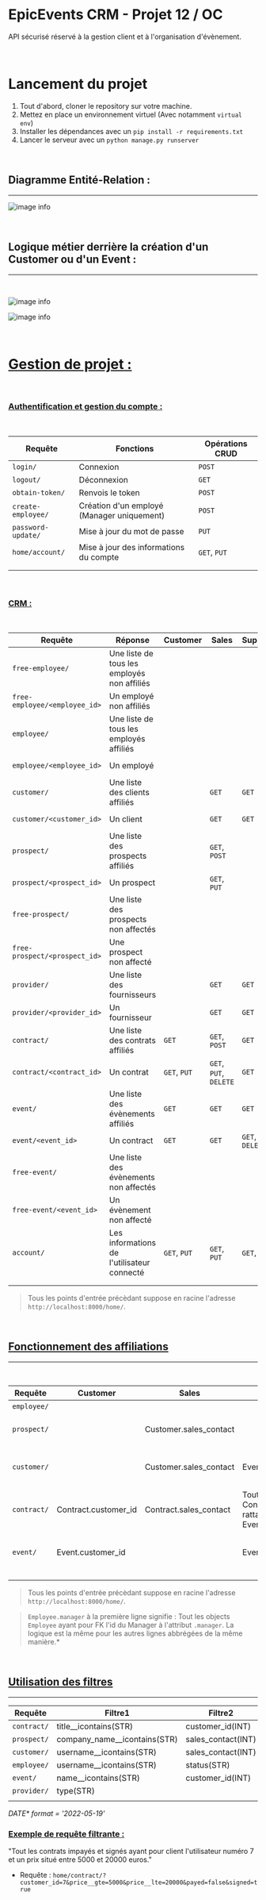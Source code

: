 # EpicEvents CRM - Projet 12 / OC

API sécurisé réservé à la gestion client et à l'organisation d'évènement. 

&nbsp;

# Lancement du projet

1. Tout d'abord, cloner le repository sur votre machine.  
2. Mettez en place un environnement virtuel (Avec notamment `virtual env`)
3. Installer les dépendances avec un `pip install -r requirements.txt`
4. Lancer le serveur avec un `python manage.py runserver`

&nbsp;

## Diagramme Entité-Relation : 

---

![image info](./images/erd_github_adapted.png)

&nbsp;


## Logique métier derrière la création d'un Customer ou d'un Event :

---

&nbsp;

![image info](./images/customer_creation.png)

![image info](./images/event_creation.png)


&nbsp;

#  <ins>Gestion de projet :

&nbsp;

###  <ins>Authentification et gestion du compte :

&nbsp;

| Requête | Fonctions | Opérations CRUD |
| ----------- | ----------- | ----------- | 
| `login/` | Connexion | `POST` |
| `logout/` | Déconnexion | `GET` |
| `obtain-token/` | Renvois le token | `POST` |
| `create-employee/` | Création d'un employé (Manager uniquement) | `POST` |
| `password-update/` | Mise à jour du mot de passe | `PUT` |
| `home/account/` | Mise à jour des informations du compte | `GET`, `PUT` |
||||
||||

&nbsp;

###  <ins>CRM : 

&nbsp;

| Requête | Réponse | Customer | Sales | Support | Manager |
| ----------- | ----------- | ----------- | ----------- | ----------- | ----------- |
| `free-employee/` | Une liste de tous les employés non affiliés ||||`GET`|
| `free-employee/<employee_id>` | Un employé non affiliés ||||`GET`, `PUT`, `DELETE`|
| `employee/` | Une liste de tous les employés affiliés ||||`GET`|
| `employee/<employee_id>` | Un employé ||||`GET`, `PUT`, `DELETE`|
| `customer/` | Une liste des clients affiliés ||`GET`|`GET`|`GET`|
| `customer/<customer_id>` | Un client ||`GET`|`GET`|`GET`, `PUT`, `DELETE`|
| `prospect/` | Une liste des prospects affiliés ||`GET`, `POST`||`GET`, `POST`|
| `prospect/<prospect_id>` | Un prospect ||`GET`, `PUT`||`GET`, `PUT`, `DELETE`|
| `free-prospect/` | Une liste des prospects non affectés ||||`GET`, `POST`|
| `free-prospect/<prospect_id>` | Une prospect non affecté ||||`GET`, `PUT`, `DELETE`|
| `provider/` | Une liste des fournisseurs ||`GET`|`GET`|`GET`, `POST`|
| `provider/<provider_id>` | Un fournisseur ||`GET`|`GET`|`GET`, `PUT`, `DELETE`|
| `contract/` | Une liste des contrats affiliés |`GET`|`GET`, `POST`|`GET`|`GET`, `POST`|
| `contract/<contract_id>` | Un contrat |`GET`, `PUT`|`GET`, `PUT`, `DELETE`|`GET`|`GET`, `PUT`, `DELETE`|
| `event/` | Une liste des évènements affiliés |`GET`|`GET`|`GET`|`GET`|
| `event/<event_id>` | Un contract |`GET`|`GET`|`GET`, `PUT`, `DELETE`|`GET`, `PUT`, `DELETE`|
| `free-event/` | Une liste des évènements non affectés ||||`GET`|
| `free-event/<event_id>` | Un évènement non affecté ||||`GET`, `PUT`, `DELETE`|
| `account/` | Les informations de l'utilisateur connecté |`GET`, `PUT`|`GET`, `PUT`|`GET`, `PUT`|`GET`, `PUT`|
||||
||||

> Tous les points d'entrée précèdant suppose en racine l'adresse `http://localhost:8000/home/`. &nbsp;

&nbsp;

##  <ins>Fonctionnement des affiliations

---

&nbsp;

| Requête | Customer | Sales | Support | Manager |
| ----------- | ----------- | ----------- | ----------- | ----------- | 
| `employee/` |  |  |  | Employee.manager |
| `prospect/` |  | Customer.sales_contact |  | Tout les Prospect rattachés aux Sales qu'il manage |
| `customer/` |  | Customer.sales_contact | Event.support_id | Tout les Customer rattachés aux Employee qu'il manage |
| `contract/` | Contract.customer_id | Contract.sales_contact | Tout les Contract rattachés aux Event qu'il gère  | Tout les Contract rattachés aux Sales qu'il manage |
| `event/` | Event.customer_id |  | Event.support_id |  Tout les Event rattachés aux Support qu'il manage  |
||||
||||

> Tous les points d'entrée précèdant suppose en racine l'adresse `http://localhost:8000/home/`. &nbsp;

> `Employee.manager` à la première ligne signifie : Tout les objects `Employee` ayant pour FK l'id du Manager à l'attribut `.manager`. La logique est la même pour les autres lignes abbrégées de la même manière.*

&nbsp;


##  <ins>Utilisation des filtres

---


| Requête | Filtre1 | Filtre2 | Filtre3 | Filtre4 | Filtre5 | Filtre6 | Filtre7 |
| ----------- | ----------- | ----------- | ----------- | ----------- | ----------- | ----------- | ----------- | 
| `contract/` | title__icontains(STR) | customer_id(INT) | sales_contact(INT) | payed(BOOL) | signed(BOOL)  | price__lte(INT) | price__lte(INT)
| `prospect/` | company_name__icontains(STR) | sales_contact(INT) | last_contact__gte(DATE*) | last_contact__lte(DATE*) |||
| `customer/` | username__icontains(STR) | sales_contact(INT) | | ||||
| `employee/` | username__icontains(STR) | status(STR) | | ||||
| `event/` | name__icontains(STR) | customer_id(INT) | due_date__gte(DATE*) | due_date__lte(DATE) ||||
| `provider/` | type(STR)| | | ||||
|||||||

*DATE\* format = '2022-05-19'*

### <ins>Exemple de requête filtrante : 
"Tout les contrats impayés et signés ayant pour client l'utilisateur numéro 7 et un prix situé entre 5000 et 20000 euros."

 - Requête : `home/contract/?customer_id=7&price__gte=5000&price__lte=20000&payed=false&signed=true`




